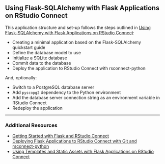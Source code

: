 ## Using Flask-SQLAlchemy with Flask Applications on RStudio Connect

This application structure and set-up follows the steps outlined in
[Using Flask-SQLAlchemy with Flask Applications on RStudio Connect](https://support.rstudio.com/hc/en-us/articles/360045926213):

- Creating a minimal application based on the Flask-SQLAlchemy quickstart guide
- Define the database model to use
- Initialize a SQLite database
- Commit data to the database
- Deploy the application to RStudio Connect with rsconnect-python

And, optionally:

- Switch to a PostgreSQL database server
- Add `pyscopg2` dependency to the Python environment
- Add the database server connection string as an environment variable in RStudio Connect
- Redeploy the application

---

### Additional Resources

- [Getting Started with Flask and RStudio Connect](https://support.rstudio.com/hc/en-us/articles/360044700234)
- [Deploying Flask Applications to RStudio Connect with Git and rsconnect-python](https://support.rstudio.com/hc/en-us/articles/360045224233)
- [Using Templates and Static Assets with Flask Applications on RStudio Connect](https://support.rstudio.com/hc/en-us/articles/360045279313)
